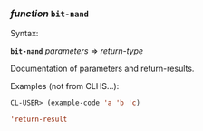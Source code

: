 ### <em>function</em> <strong>`bit-nand`</strong>

Syntax:

<strong>`bit-nand`</strong> <em>parameters</em> => <em>return-type</em>

Documentation of parameters and return-results.

Examples (not from CLHS...):

```lisp
CL-USER> (example-code 'a 'b 'c)

'return-result
```
